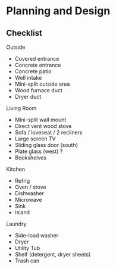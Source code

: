 # Planning and Design

## Checklist

Outside

- Covered entrance
- Concrete entrance
- Concrete patio
- Well intake 
- Mini-split outside area
- Wood furnace duct
- Dryer duct


Living Room

- Mini-split wall mount
- Direct vent wood stove
- Sofa / loveseat / 2 recliners
- Large screen TV
- Sliding glass door (south)
- Plate glass (west) ?
- Bookshelves

Kitchen

- Refrig
- Oven / stove
- Dishwasher
- Microwave
- Sink
- Island

Laundry

- Side-load washer
- Dryer
- Utility Tub
- Shelf (detergent, dryer sheets)
- Trash can


